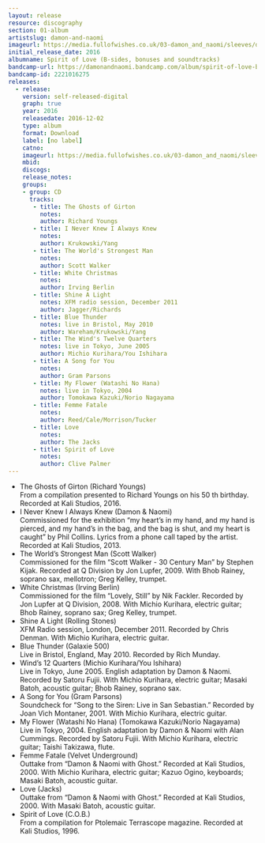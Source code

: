 ```yaml
---
layout: release
resource: discography
section: 01-album
artistslug: damon-and-naomi
imageurl: https://media.fullofwishes.co.uk/03-damon_and_naomi/sleeves/dan-spirit-of-love-album.jpg
initial_release_date: 2016
albumname: Spirit of Love (B-sides, bonuses and soundtracks)
bandcamp-url: https://damonandnaomi.bandcamp.com/album/spirit-of-love-b-sides-bonuses-and-soundtracks
bandcamp-id: 2221016275
releases:
  - release:
    version: self-released-digital
    graph: true
    year: 2016
    releasedate: 2016-12-02
    type: album
    format: Download
    label: [no label]
    catno:
    imageurl: https://media.fullofwishes.co.uk/03-damon_and_naomi/sleeves/dan-spirit-of-love-album.jpg
    mbid:
    discogs:
    release_notes:
    groups:
    - group: CD
      tracks:
       - title: The Ghosts of Girton
         notes:
         author: Richard Youngs
       - title: I Never Knew I Always Knew
         notes:
         author: Krukowski/Yang
       - title: The World's Strongest Man
         notes:
         author: Scott Walker
       - title: White Christmas
         notes:
         author: Irving Berlin
       - title: Shine A Light
         notes: XFM radio session, December 2011
         author: Jagger/Richards
       - title: Blue Thunder
         notes: live in Bristol, May 2010
         author: Wareham/Krukowski/Yang
       - title: The Wind's Twelve Quarters
         notes: live in Tokyo, June 2005
         author: Michio Kurihara/You Ishihara
       - title: A Song for You
         notes:
         author: Gram Parsons
       - title: My Flower (Watashi No Hana)
         notes: live in Tokyo, 2004
         author: Tomokawa Kazuki/Norio Nagayama
       - title: Femme Fatale
         notes:
         author: Reed/Cale/Morrison/Tucker
       - title: Love
         notes:
         author: The Jacks
       - title: Spirit of Love
         notes:
         author: Clive Palmer
---
```

<ul><li>The Ghosts of Girton (Richard Youngs)<br>
From a compilation presented to Richard Youngs on his 50 th birthday. Recorded at Kali Studios, 2016.</li>
<li>I Never Knew I Always Knew (Damon & Naomi)<br>
Commissioned for the exhibition “my heart’s in my hand, and my hand is pierced, and my hand’s in the bag,
and the bag is shut, and my heart is caught” by Phil Collins. Lyrics from a phone call taped by the artist.
Recorded at Kali Studios, 2013.</li>
<li>The World’s Strongest Man (Scott Walker)<br>
Commissioned for the film “Scott Walker - 30 Century Man” by Stephen Kijak. Recorded at Q Division
by Jon Lupfer, 2009. With Bhob Rainey, soprano sax, mellotron; Greg Kelley, trumpet.</li>
<li>White Christmas (Irving Berlin)<br>
Commissioned for the film “Lovely, Still” by Nik Fackler. Recorded by Jon Lupfer at Q Division, 2008.
With Michio Kurihara, electric guitar; Bhob Rainey, soprano sax; Greg Kelley, trumpet.</li>
<li>Shine A Light (Rolling Stones)<br>
XFM Radio session, London, December 2011. Recorded by Chris Denman. With Michio Kurihara, electric guitar.</li>
<li>Blue Thunder (Galaxie 500)<br>
Live in Bristol, England, May 2010. Recorded by Rich Munday.</li>
<li>Wind’s 12 Quarters (Michio Kurihara/You Ishihara)<br>
Live in Tokyo, June 2005. English adaptation by Damon & Naomi. Recorded by Satoru Fujii.
With Michio Kurihara, electric guitar; Masaki Batoh, acoustic guitar; Bhob Rainey, soprano sax.</li>
<li>A Song for You (Gram Parsons)<br>
Soundcheck for “Song to the Siren: Live in San Sebastian.” Recorded by Joan Vich Montaner, 2001.
With Michio Kurihara, electric guitar.</li>
<li>My Flower (Watashi No Hana) (Tomokawa Kazuki/Norio Nagayama)<br>
Live in Tokyo, 2004. English adaptation by Damon & Naomi with Alan Cummings. Recorded by Satoru Fujii.
With Michio Kurihara, electric guitar; Taishi Takizawa, flute.</li>
<li>Femme Fatale (Velvet Underground)<br>
Outtake from “Damon & Naomi with Ghost.” Recorded at Kali Studios, 2000.
With Michio Kurihara, electric guitar; Kazuo Ogino, keyboards; Masaki Batoh, acoustic guitar.</li>
<li>Love (Jacks)<br>
Outtake from “Damon & Naomi with Ghost.” Recorded at Kali Studios, 2000. With Masaki Batoh, acoustic guitar.</li>
<li>Spirit of Love (C.O.B.)<br>
From a compilation for Ptolemaic Terrascope magazine. Recorded at Kali Studios, 1996.</ul>
